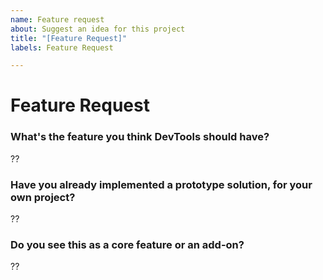 ```yaml
---
name: Feature request
about: Suggest an idea for this project
title: "[Feature Request]"
labels: Feature Request

---
```


# Feature Request

### What's the feature you think DevTools should have?

??

### Have you already implemented a prototype solution, for your own project?

??

### Do you see this as a core feature or an add-on?

??
